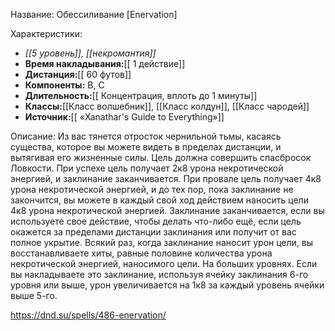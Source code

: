 Название: Обессиливание \[Enervation] 

Характеристики:
- *[[5 уровень]], [[некромантия]]*
- **Время накладывания:**[[ 1 действие]]
- **Дистанция:**[[ 60 футов]]
- **Компоненты:** В, С
- **Длительность:**[[ Концентрация, вплоть до 1 минуты]]
- **Классы:**[[Класс  волшебник]], [[Класс колдун]], [[Класс чародей]]
- **Источник:**[[ «Xanathar's Guide to Everything»]]

Описание:
Из вас тянется отросток чернильной тьмы, касаясь существа, которое вы можете видеть в пределах дистанции, и вытягивая его жизненные силы. Цель должна совершить спасбросок Ловкости. При успехе цель получает 2к8 урона некротической энергией, и заклинание заканчивается. При провале цель получает 4к8 урона некротической энергией, и до тех пор, пока заклинание не закончится, вы можете в каждый свой ход действием наносить цели 4к8 урона некротической энергией. Заклинание заканчивается, если вы используете свое действие, чтобы делать что-либо ещё, если цель окажется за пределами дистанции заклинания или получит от вас полное укрытие.
Всякий раз, когда заклинание наносит урон цели, вы восстанавливаете хиты, равные половине количества урона некротической энергией, наносимого цели.
На больших уровнях. Если вы накладываете это заклинание, используя ячейку заклинания 6-го уровня или выше, урон увеличивается на 1к8 за каждый уровень ячейки выше 5-го.

https://dnd.su/spells/486-enervation/